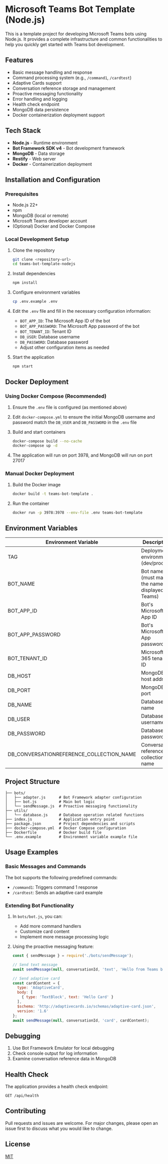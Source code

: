 # Microsoft Teams Bot Template (Node.js)

This is a template project for developing Microsoft Teams bots using Node.js. It provides a complete infrastructure and common functionalities to help you quickly get started with Teams bot development.

## Features

- Basic message handling and response
- Command processing system (e.g., `/command1`, `/cardtest`)
- Adaptive Cards support
- Conversation reference storage and management
- Proactive messaging functionality
- Error handling and logging
- Health check endpoint
- MongoDB data persistence
- Docker containerization deployment support

## Tech Stack

- **Node.js** - Runtime environment
- **Bot Framework SDK v4** - Bot development framework
- **MongoDB** - Data storage
- **Restify** - Web server
- **Docker** - Containerization deployment

## Installation and Configuration

### Prerequisites

- Node.js 22+
- npm
- MongoDB (local or remote)
- Microsoft Teams developer account
- (Optional) Docker and Docker Compose

### Local Development Setup

1. Clone the repository
   ```bash
   git clone <repository-url>
   cd teams-bot-template-nodejs
   ```

2. Install dependencies
   ```bash
   npm install
   ```

3. Configure environment variables
   ```bash
   cp .env.example .env
   ```

4. Edit the `.env` file and fill in the necessary configuration information:
   - `BOT_APP_ID`: The Microsoft App ID of the bot
   - `BOT_APP_PASSWORD`: The Microsoft App password of the bot
   - `BOT_TENANT_ID`: Tenant ID
   - `DB_USER`: Database username
   - `DB_PASSWORD`: Database password
   - Adjust other configuration items as needed

5. Start the application
   ```bash
   npm start
   ```

## Docker Deployment

### Using Docker Compose (Recommended)

1. Ensure the `.env` file is configured (as mentioned above)

2. Edit `docker-compose.yml` to ensure the initial MongoDB username and password match the `DB_USER` and `DB_PASSWORD` in the `.env` file

3. Build and start containers
   ```bash
   docker-compose build --no-cache
   docker-compose up -d
   ```

4. The application will run on port 3978, and MongoDB will run on port 27017

### Manual Docker Deployment

1. Build the Docker image
   ```bash
   docker build -t teams-bot-template .
   ```

2. Run the container
   ```bash
   docker run -p 3978:3978 --env-file .env teams-bot-template
   ```

## Environment Variables

| Environment Variable | Description | Default Value |
|----------------------|-------------|---------------|
| TAG | Deployment environment (dev/prod) | prod |
| BOT_NAME | Bot name (must match the name displayed in Teams) | MyTeamsBot |
| BOT_APP_ID | Bot's Microsoft App ID | - |
| BOT_APP_PASSWORD | Bot's Microsoft App password | - |
| BOT_TENANT_ID | Microsoft 365 tenant ID | - |
| DB_HOST | MongoDB host address | mongodb |
| DB_PORT | MongoDB port | 27017 |
| DB_NAME | Database name | myteamsbot |
| DB_USER | Database username | - |
| DB_PASSWORD | Database password | - |
| DB_CONVERSATIONREFERENCE_COLLECTION_NAME | Conversation reference collection name | conversationReference |

## Project Structure

```
├── bots/
│   ├── adapter.js      # Bot Framework adapter configuration
│   ├── bot.js          # Main bot logic
│   └── sendMessage.js  # Proactive messaging functionality
├── utils/
│   └── database.js     # Database operation related functions
├── index.js            # Application entry point
├── package.json        # Project dependencies and scripts
├── docker-compose.yml  # Docker Compose configuration
├── Dockerfile          # Docker build file
└── .env.example        # Environment variable example file
```

## Usage Examples

### Basic Messages and Commands

The bot supports the following predefined commands:

- `/command1`: Triggers command 1 response
- `/cardtest`: Sends an adaptive card example

### Extending Bot Functionality

1. In `bots/bot.js`, you can:
   - Add more command handlers
   - Customize card content
   - Implement more message processing logic

2. Using the proactive messaging feature:
   ```javascript
   const { sendMessage } = require('./bots/sendMessage');
   
   // Send text message
   await sendMessage(null, conversationId, 'text', 'Hello from Teams bot!');
   
   // Send adaptive card
   const cardContent = {
     type: 'AdaptiveCard',
     body: [
       { type: 'TextBlock', text: 'Hello Card' }
     ],
     $schema: 'http://adaptivecards.io/schemas/adaptive-card.json',
     version: '1.6'
   };
   await sendMessage(null, conversationId, 'card', cardContent);
   ```

## Debugging

1. Use Bot Framework Emulator for local debugging
2. Check console output for log information
3. Examine conversation reference data in MongoDB

## Health Check

The application provides a health check endpoint:
```
GET /api/health
```

## Contributing

Pull requests and issues are welcome. For major changes, please open an issue first to discuss what you would like to change.

## License

[MIT](https://opensource.org/licenses/MIT)